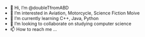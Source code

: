 - 👋 Hi, I’m @doubleTfromABD
- 👀 I’m interested in Aviation, Motorcycle, Science Fiction Moive
- 🌱 I’m currently learning C++, Java, Python
- 💞️ I’m looking to collaborate on studying computer science
- 📫 How to reach me ...

<!---
doubleTfromABD/doubleTfromABD is a ✨ special ✨ repository because its `README.md` (this file) appears on your GitHub profile.
You can click the Preview link to take a look at your changes.
--->

